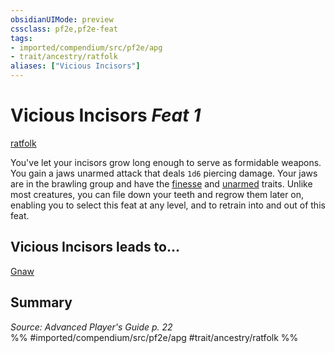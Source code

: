 ```yaml
---
obsidianUIMode: preview
cssclass: pf2e,pf2e-feat
tags:
- imported/compendium/src/pf2e/apg
- trait/ancestry/ratfolk
aliases: ["Vicious Incisors"]
---
```

# Vicious Incisors  *Feat 1*  
[ratfolk](ratfolk-b1.md)  


You've let your incisors grow long enough to serve as formidable weapons. You gain a jaws unarmed attack that deals `1d6` piercing damage. Your jaws are in the brawling group and have the [finesse](finesse.md) and [unarmed](unarmed.md) traits. Unlike most creatures, you can file down your teeth and regrow them later on, enabling you to select this feat at any level, and to retrain into and out of this feat.

## Vicious Incisors leads to...

[Gnaw](gnaw-loag.md)

## Summary

*Source: Advanced Player's Guide p. 22*  
%% #imported/compendium/src/pf2e/apg #trait/ancestry/ratfolk %%